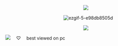 <p align="center">
<img src="https://file.garden/ZsDIhjQ9dy2RG4Fr/ghdiv1"/>
</p>

 　　　　　　　　　　　　　![ezgif-5-e98db8505d](https://github.com/user-attachments/assets/19e7516e-3abe-44d1-9104-0198e2caab40) </p>

<p align="center">
<img src="https://file.garden/ZsDIhjQ9dy2RG4Fr/ghdiv2"/>
</p>

![](https://komarev.com/ghpvc/?username=ranpos&color=dedede)
　♡　 best viewed on pc 
